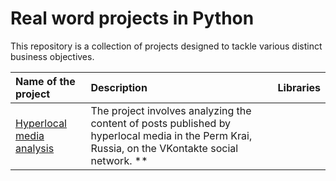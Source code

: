 # Real word projects in Python
This repository is a collection of projects  designed to tackle various distinct business objectives.




| Name of the project | Description | Libraries | 
| :---------------------- | :---------------------- | :---------------------- |
| [Hyperlocal media analysis](hyperlocal_media) | The project involves analyzing the content of posts published by hyperlocal media in the Perm Krai, Russia, on the VKontakte social network. ** |


